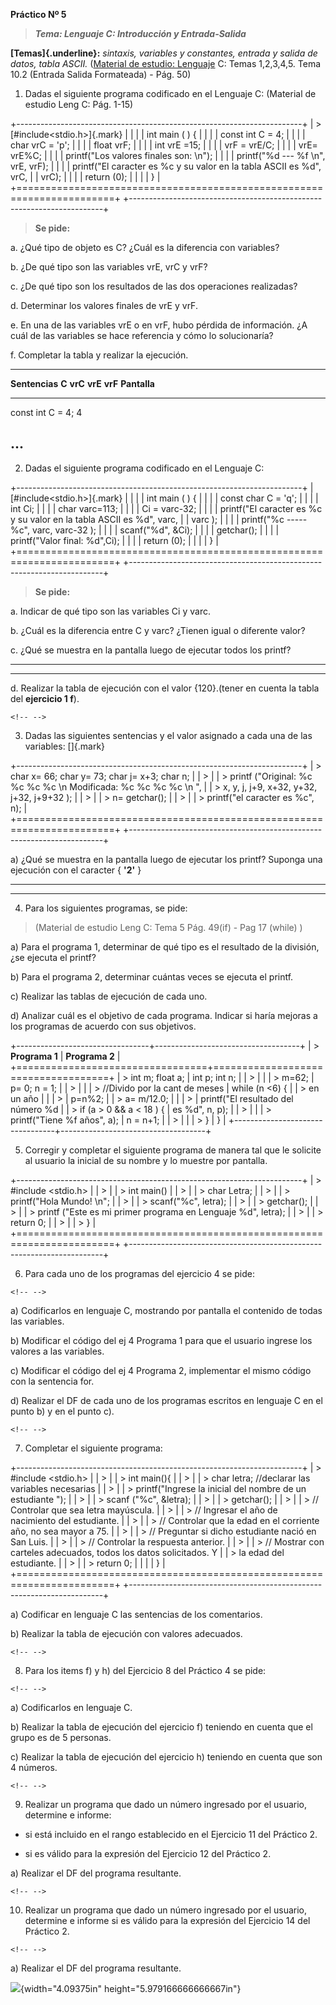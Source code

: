 **Práctico Nº 5**

> ***Tema: Lenguaje C: Introducción y Entrada-Salida***

**[Temas]{.underline}:** *sintaxis, variables y constantes, entrada y
salida de datos, tabla ASCII.* ([Material de estudio:
Lenguaje](https://www.evirtual.unsl.edu.ar/moodle/mod/resource/view.php?id=48091)
C: Temas 1,2,3,4,5. Tema 10.2 (Entrada Salida Formateada) - Pág. 50)

1)  Dadas el siguiente programa codificado en el Lenguaje C: (Material
    de estudio Leng C: Pág. 1-15)

+-----------------------------------------------------------------------+
| > [#include\<stdio.h\>]{.mark}                                        |
|                                                                       |
| int main ( ) {                                                        |
|                                                                       |
| const int C = 4;                                                      |
|                                                                       |
| char vrC = 'p';                                                       |
|                                                                       |
| float vrF;                                                            |
|                                                                       |
| int vrE =15;                                                          |
|                                                                       |
| vrF = vrE/C;                                                          |
|                                                                       |
| vrE= vrE%C;                                                           |
|                                                                       |
| printf("Los valores finales son: \\n");                               |
|                                                                       |
| printf("%d \-\-- %f \\n", vrE, vrF);                                  |
|                                                                       |
| printf("El caracter es %c y su valor en la tabla ASCII es %d", vrC,   |
| vrC);                                                                 |
|                                                                       |
| return (0);                                                           |
|                                                                       |
| }                                                                     |
+=======================================================================+
+-----------------------------------------------------------------------+

> **Se pide:**

a.  ¿Qué tipo de objeto es C? ¿Cuál es la diferencia con variables?

b.  ¿De qué tipo son las variables vrE, vrC y vrF?

c.  ¿De qué tipo son los resultados de las dos operaciones realizadas?

d.  Determinar los valores finales de vrE y vrF.

e.  En una de las variables vrE o en vrF, hubo pérdida de información.
    ¿A cuál de las variables se hace referencia y cómo lo solucionaría?

f.  Completar la tabla y realizar la ejecución.

  -----------------------------------------------------------------------------
  **Sentencias**   **C**   **vrC**    **vrE**   **vrF**   **Pantalla**
  ---------------- ------- ---------- --------- --------- ---------------------
  const int C = 4; 4                                      

  \...                                                    
  -----------------------------------------------------------------------------

2)  Dadas el siguiente programa codificado en el Lenguaje C:

+-----------------------------------------------------------------------+
| [#include\<stdio.h\>]{.mark}                                          |
|                                                                       |
| int main ( ) {                                                        |
|                                                                       |
| const char C = 'q';                                                   |
|                                                                       |
| int Ci;                                                               |
|                                                                       |
| char varc=113;                                                        |
|                                                                       |
| Ci = varc-32;                                                         |
|                                                                       |
| printf("El caracter es %c y su valor en la tabla ASCII es %d", varc,  |
| varc );                                                               |
|                                                                       |
| printf("%c \-\-\-\-- %c", varc, varc-32 );                            |
|                                                                       |
| scanf("%d", &Ci);                                                     |
|                                                                       |
| getchar();                                                            |
|                                                                       |
| printf("Valor final: %d",Ci);                                         |
|                                                                       |
| return (0);                                                           |
|                                                                       |
| }                                                                     |
+=======================================================================+
+-----------------------------------------------------------------------+

> **Se pide:**

a.  Indicar de qué tipo son las variables Ci y varc.

b.  ¿Cuál es la diferencia entre C y varc? ¿Tienen igual o diferente
    valor?

c.  ¿Qué se muestra en la pantalla luego de ejecutar todos los printf?

  -----------------------------------------------------------------------

  -----------------------------------------------------------------------

d.  Realizar la tabla de ejecución con el valor {120}.(tener en cuenta
    la tabla del **ejercicio 1 f**).

```{=html}
<!-- -->
```
3)  Dadas las siguientes sentencias y el valor asignado a cada una de
    las variables: []{.mark}

+-----------------------------------------------------------------------+
| > char x= 66; char y= 73; char j= x+3; char n;                        |
| >                                                                     |
| > printf (\"Original: %c %c %c %c \\n Modificada: %c %c %c %c \\n \", |
| > x, y, j, j+9, x+32, y+32, j+32, j+9+32 );                           |
| >                                                                     |
| > n= getchar();                                                       |
| >                                                                     |
| > printf("el caracter es %c", n);                                     |
+=======================================================================+
+-----------------------------------------------------------------------+

a)  ¿Qué se muestra en la pantalla luego de ejecutar los printf? Suponga
    una ejecución con el caracter { **'**2**'** }

  -----------------------------------------------------------------------

  -----------------------------------------------------------------------

4)  Para los siguientes programas, se pide:

> (Material de estudio Leng C: Tema 5 Pág. 49(if) - Pag 17 (while) )

a)  Para el programa 1, determinar de qué tipo es el resultado de la
    división, ¿se ejecuta el printf?

b)  Para el programa 2, determinar cuántas veces se ejecuta el printf.

c)  Realizar las tablas de ejecución de cada uno.

d)  Analizar cuál es el objetivo de cada programa. Indicar si haría
    mejoras a los programas de acuerdo con sus objetivos.

+---------------------------------+------------------------------------+
| > **Programa 1**                | **Programa 2**                     |
+=================================+====================================+
| > int m; float a;               | int p; int n;                      |
| >                               |                                    |
| > m=62;                         | p= 0; n = 1;                       |
| >                               |                                    |
| > //Divido por la cant de meses | while (n \<6) {                    |
| > en un año                     |                                    |
| >                               | p=n%2;                             |
| > a= m/12.0;                    |                                    |
| >                               | printf("El resultado del número %d |
| > if (a \> 0 && a \< 18 ) {     | es %d", n, p);                     |
| >                               |                                    |
| > printf("Tiene %f años", a);   | n = n+1;                           |
| >                               |                                    |
| > }                             | }                                  |
+---------------------------------+------------------------------------+

5)  Corregir y completar el siguiente programa de manera tal que le
    solicite al usuario la inicial de su nombre y lo muestre por
    pantalla.

+-----------------------------------------------------------------------+
| > #include \<stdio.h\>                                                |
| >                                                                     |
| > int main()                                                          |
| >                                                                     |
| > char Letra;                                                         |
| >                                                                     |
| > printf(\"Hola Mundo! \\n\";                                         |
| >                                                                     |
| > scanf("%c", letra);                                                 |
| >                                                                     |
| > getchar();                                                          |
| >                                                                     |
| > printf ("Este es mi primer programa en Lenguaje %d", letra);        |
| >                                                                     |
| > return 0;                                                           |
| >                                                                     |
| > }                                                                   |
+=======================================================================+
+-----------------------------------------------------------------------+

6)  Para cada uno de los programas del ejercicio 4 se pide:

```{=html}
<!-- -->
```
a)  Codificarlos en lenguaje C, mostrando por pantalla el contenido de
    todas las variables.

b)  Modificar el código del ej 4 Programa 1 para que el usuario ingrese
    los valores a las variables.

c)  Modificar el código del ej 4 Programa 2, implementar el mismo código
    con la sentencia for.

d)  Realizar el DF de cada uno de los programas escritos en lenguaje C
    en el punto b) y en el punto c).

```{=html}
<!-- -->
```
7)  Completar el siguiente programa:

+-----------------------------------------------------------------------+
| > #include \<stdio.h\>                                                |
| >                                                                     |
| > int main(){                                                         |
| >                                                                     |
| > char letra; //declarar las variables necesarias                     |
| >                                                                     |
| > printf(\"Ingrese la inicial del nombre de un estudiante \");        |
| >                                                                     |
| > scanf ("%c", &letra);                                               |
| >                                                                     |
| > getchar();                                                          |
| >                                                                     |
| > // Controlar que sea letra mayúscula.                               |
| >                                                                     |
| > // Ingresar el año de nacimiento del estudiante.                    |
| >                                                                     |
| > // Controlar que la edad en el corriente año, no sea mayor a 75.    |
| >                                                                     |
| > // Preguntar si dicho estudiante nació en San Luis.                 |
| >                                                                     |
| > // Controlar la respuesta anterior.                                 |
| >                                                                     |
| > // Mostrar con carteles adecuados, todos los datos solicitados. Y   |
| > la edad del estudiante.                                             |
| >                                                                     |
| > return 0;                                                           |
|                                                                       |
| }                                                                     |
+=======================================================================+
+-----------------------------------------------------------------------+

a)  Codificar en lenguaje C las sentencias de los comentarios.

b)  Realizar la tabla de ejecución con valores adecuados.

```{=html}
<!-- -->
```
8)  Para los items f) y h) del Ejercicio 8 del Práctico 4 se pide:

```{=html}
<!-- -->
```
a)  Codificarlos en lenguaje C.

b)  Realizar la tabla de ejecución del ejercicio f) teniendo en cuenta
    que el grupo es de 5 personas.

c)  Realizar la tabla de ejecución del ejercicio h) teniendo en cuenta
    que son 4 números.

```{=html}
<!-- -->
```
9)  Realizar un programa que dado un número ingresado por el usuario,
    determine e informe:

-   si está incluido en el rango establecido en el Ejercicio 11 del
    Práctico 2.

-   si es válido para la expresión del Ejercicio 12 del Práctico 2.

a)  Realizar el DF del programa resultante.

```{=html}
<!-- -->
```
10) Realizar un programa que dado un número ingresado por el usuario,
    determine e informe si es válido para la expresión del Ejercicio 14
    del Práctico 2.

```{=html}
<!-- -->
```
a)  Realizar el DF del programa resultante.

![](media/image1.png){width="4.09375in" height="5.979166666666667in"}
